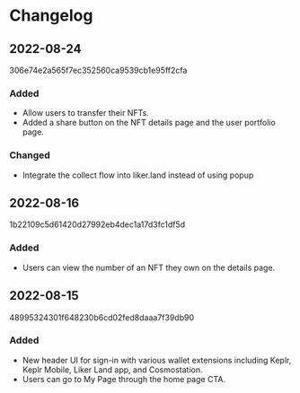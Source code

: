 # Changelog

## 2022-08-24
306e74e2a565f7ec352560ca9539cb1e95ff2cfa

### Added
- Allow users to transfer their NFTs.
- Added a share button on the NFT details page and the user portfolio page.

### Changed
- Integrate the collect flow into liker.land instead of using popup

## 2022-08-16
1b22109c5d61420d27992eb4dec1a17d3fc1df5d

### Added
- Users can view the number of an NFT they own on the details page.

## 2022-08-15
48995324301f648230b6cd02fed8daaa7f39db90

### Added
- New header UI for sign-in with various wallet extensions including Keplr, Keplr Mobile, Liker Land app, and Cosmostation.
- Users can go to My Page through the home page CTA.
